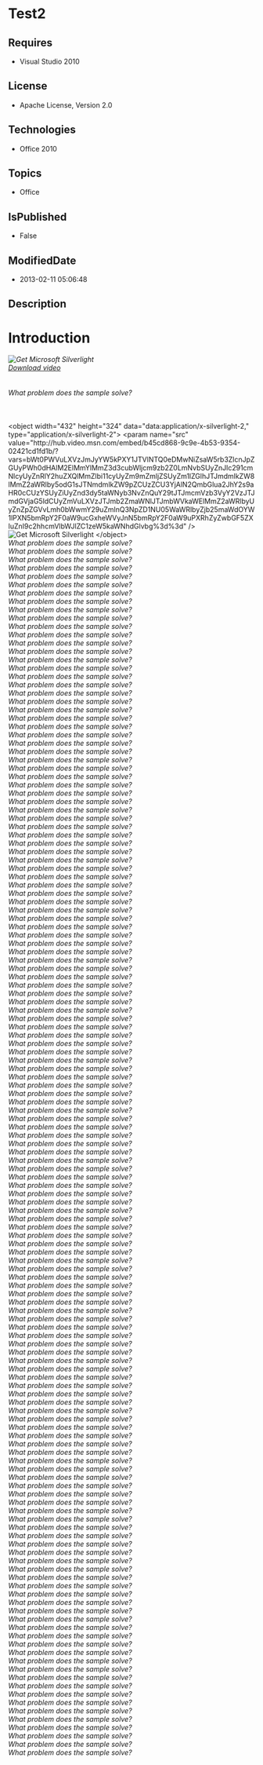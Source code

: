 # Test2
## Requires
* Visual Studio 2010
## License
* Apache License, Version 2.0
## Technologies
* Office 2010
## Topics
* Office
## IsPublished
* False
## ModifiedDate
* 2013-02-11 05:06:48
## Description

<h1>Introduction</h1>
<div><em><object width="350" height="300" data="data:application/x-silverlight-2," type="application/x-silverlight-2"> <param name="source" value="/Content/Common/videoplayer.xap" /> <param name="initParams" value="deferredLoad=false,duration=0,m=http://code.msdn.microsoft.com/site/view/file/75930/1/LC15_Dev_AddPresencetoaWPFApplication.wmv,autostart=false,autohide=true,showembed=true"
 /> <param name="background" value="#00FFFFFF" /> <param name="minRuntimeVersion" value="3.0.40624.0" /> <param name="enableHtmlAccess" value="true" /> <param name="src" value="/site/view/file/75930/1/LC15_Dev_AddPresencetoaWPFApplication.wmv" /> <param name="id"
 value="75930" /> <param name="name" value="LC15_Dev_AddPresencetoaWPFApplication.wmv" /><span><a href="http://go.microsoft.com/fwlink/?LinkID=149156" style="text-decoration:none"><img src="http://go.microsoft.com/fwlink/?LinkId=108181" alt="Get Microsoft Silverlight" style="border-style:none"></a></span>
 </object> &nbsp;<br>
<a id="x_/site/view/file/75930/1/LC15_Dev_AddPresencetoaWPFApplication.wmv" href="http://code.msdn.microsoft.com/site/view/file/75930/1/LC15_Dev_AddPresencetoaWPFApplication.wmv">Download video</a></em></div>
<div><em>&nbsp;</em></div>
<div><em>&nbsp;</em></div>
<div><em>What problem does the sample solve?</em></div>
<div>&nbsp;</div>
<div>&nbsp;</div>
<div>&nbsp;</div>
<div>&lt;object width=&quot;432&quot; height=&quot;324&quot; data=&quot;data:application/x-silverlight-2,&quot; type=&quot;application/x-silverlight-2&quot;&gt; &lt;param name=&quot;src&quot; value=&quot;http://hub.video.msn.com/embed/b45cd868-9c9e-4b53-9354-02421cd1fd1b/?vars=bWt0PWVuLXVzJmJyYW5kPXY1JTVlNTQ0eDMwNiZsaW5rb3ZlcnJpZGUyPWh0dHAlM2ElMmYlMmZ3d3cubWljcm9zb2Z0LmNvbSUyZnJlc291cmNlcyUyZnRlY2huZXQlMmZlbi11cyUyZm9mZmljZSUyZm1lZGlhJTJmdmlkZW8lMmZ2aWRlby5odG1sJTNmdmlkZW9pZCUzZCU3YjAlN2QmbGlua2JhY2s9aHR0cCUzYSUyZiUyZnd3dy5taWNyb3NvZnQuY29tJTJmcmVzb3VyY2VzJTJmdGVjaG5ldCUyZmVuLXVzJTJmb2ZmaWNlJTJmbWVkaWElMmZ2aWRlbyUyZnZpZGVvLmh0bWwmY29uZmlnQ3NpZD1NU05WaWRlbyZjb25maWdOYW1lPXN5bmRpY2F0aW9ucGxheWVyJnN5bmRpY2F0aW9uPXRhZyZwbGF5ZXIuZnI9c2hhcmVlbWJlZC1zeW5kaWNhdGlvbg%3d%3d&quot;
 /&gt;<span><a href="http://go.microsoft.com/fwlink/?LinkID=149156" style="text-decoration:none"><img src="http://go.microsoft.com/fwlink/?LinkId=108181" alt="Get Microsoft Silverlight" style="border-style:none"></a></span> &lt;/object&gt;
</div>
<div><em>What problem does the sample solve?</em></div>
<div><em>What problem does the sample solve?</em></div>
<div><em>What problem does the sample solve?</em></div>
<div><em>What problem does the sample solve?</em></div>
<div><em>What problem does the sample solve?</em></div>
<div><em>What problem does the sample solve?</em></div>
<div><em>What problem does the sample solve?</em></div>
<div><em>What problem does the sample solve?</em></div>
<div><em>What problem does the sample solve?</em></div>
<div><em>What problem does the sample solve?</em></div>
<div><em>What problem does the sample solve?</em></div>
<div><em>What problem does the sample solve?</em></div>
<div><em>What problem does the sample solve?</em></div>
<div><em>What problem does the sample solve?</em></div>
<div><em>What problem does the sample solve?</em></div>
<div><em>What problem does the sample solve?</em></div>
<div><em>What problem does the sample solve?</em></div>
<div><em>What problem does the sample solve?</em></div>
<div><em>What problem does the sample solve?</em></div>
<div><em>What problem does the sample solve?</em></div>
<div><em>What problem does the sample solve?</em></div>
<div><em>What problem does the sample solve?</em></div>
<div><em>What problem does the sample solve?</em></div>
<div><em>What problem does the sample solve?</em></div>
<div><em>What problem does the sample solve?</em></div>
<div><em>What problem does the sample solve?</em></div>
<div><em>What problem does the sample solve?</em></div>
<div><em>What problem does the sample solve?</em></div>
<div><em>What problem does the sample solve?</em></div>
<div><em>What problem does the sample solve?</em></div>
<div><em>What problem does the sample solve?</em></div>
<div><em>What problem does the sample solve?</em></div>
<div><em>What problem does the sample solve?</em></div>
<div><em>What problem does the sample solve?</em></div>
<div><em>What problem does the sample solve?</em></div>
<div><em>What problem does the sample solve?</em></div>
<div><em>What problem does the sample solve?</em></div>
<div><em>What problem does the sample solve?</em></div>
<div><em>What problem does the sample solve?</em></div>
<div><em>What problem does the sample solve?</em></div>
<div><em>What problem does the sample solve?</em></div>
<div><em>What problem does the sample solve?</em></div>
<div><em>What problem does the sample solve?</em></div>
<div><em>What problem does the sample solve?</em></div>
<div><em>What problem does the sample solve?</em></div>
<div><em>What problem does the sample solve?</em></div>
<div><em>What problem does the sample solve?</em></div>
<div><em>What problem does the sample solve?</em></div>
<div><em>What problem does the sample solve?</em></div>
<div><em>What problem does the sample solve?</em></div>
<div><em>What problem does the sample solve?</em></div>
<div><em>What problem does the sample solve?</em></div>
<div><em>What problem does the sample solve?</em></div>
<div><em>What problem does the sample solve?</em></div>
<div><em>What problem does the sample solve?</em></div>
<div><em>What problem does the sample solve?</em></div>
<div><em>What problem does the sample solve?</em></div>
<div><em>What problem does the sample solve?</em></div>
<div><em>What problem does the sample solve?</em></div>
<div><em>What problem does the sample solve?</em></div>
<div><em>What problem does the sample solve?</em></div>
<div><em>What problem does the sample solve?</em></div>
<div><em>What problem does the sample solve?</em></div>
<div><em>What problem does the sample solve?</em></div>
<div><em>What problem does the sample solve?</em></div>
<div><em>What problem does the sample solve?</em></div>
<div><em>What problem does the sample solve?</em></div>
<div><em>What problem does the sample solve?</em></div>
<div><em>What problem does the sample solve?</em></div>
<div><em>What problem does the sample solve?</em></div>
<div><em>What problem does the sample solve?</em></div>
<div><em>What problem does the sample solve?</em></div>
<div><em>What problem does the sample solve?</em></div>
<div><em>What problem does the sample solve?</em></div>
<div><em>What problem does the sample solve?</em></div>
<div><em>What problem does the sample solve?</em></div>
<div><em>What problem does the sample solve?</em></div>
<div><em>What problem does the sample solve?</em></div>
<div><em>What problem does the sample solve?</em></div>
<div><em>What problem does the sample solve?</em></div>
<div><em>What problem does the sample solve?</em></div>
<div><em>What problem does the sample solve?</em></div>
<div><em>What problem does the sample solve?</em></div>
<div><em>What problem does the sample solve?</em></div>
<div><em>What problem does the sample solve?</em></div>
<div><em>What problem does the sample solve?</em></div>
<div><em>What problem does the sample solve?</em></div>
<div><em>What problem does the sample solve?</em></div>
<div><em>What problem does the sample solve?</em></div>
<div><em>What problem does the sample solve?</em></div>
<div><em>What problem does the sample solve?</em></div>
<div><em>What problem does the sample solve?</em></div>
<div><em>What problem does the sample solve?</em></div>
<div><em>What problem does the sample solve?</em></div>
<div><em>What problem does the sample solve?</em></div>
<div><em>What problem does the sample solve?</em></div>
<div><em>What problem does the sample solve?</em></div>
<div><em>What problem does the sample solve?</em></div>
<div><em>What problem does the sample solve?</em></div>
<div><em>What problem does the sample solve?</em></div>
<div><em>What problem does the sample solve?</em></div>
<div><em>What problem does the sample solve?</em></div>
<div><em>What problem does the sample solve?</em></div>
<div><em>What problem does the sample solve?</em></div>
<div><em>What problem does the sample solve?</em></div>
<div><em>What problem does the sample solve?</em></div>
<div><em>What problem does the sample solve?</em></div>
<div><em>What problem does the sample solve?</em></div>
<div><em>What problem does the sample solve?</em></div>
<div><em>What problem does the sample solve?</em></div>
<div><em>What problem does the sample solve?</em></div>
<div><em>What problem does the sample solve?</em></div>
<div><em>What problem does the sample solve?</em></div>
<div><em>What problem does the sample solve?</em></div>
<div><em>What problem does the sample solve?</em></div>
<div><em>What problem does the sample solve?</em></div>
<div><em>What problem does the sample solve?</em></div>
<div><em>What problem does the sample solve?</em></div>
<div><em>What problem does the sample solve?</em></div>
<div><em>What problem does the sample solve?</em></div>
<div><em>What problem does the sample solve?</em></div>
<div><em>What problem does the sample solve?</em></div>
<div><em>What problem does the sample solve?</em></div>
<div><em>What problem does the sample solve?</em></div>
<div><em>What problem does the sample solve?</em></div>
<div><em>What problem does the sample solve?</em></div>
<div><em>What problem does the sample solve?</em></div>
<div><em>What problem does the sample solve?</em></div>
<div><em>What problem does the sample solve?</em></div>
<div><em>What problem does the sample solve?</em></div>
<div><em>What problem does the sample solve?</em></div>
<div><em>What problem does the sample solve?</em></div>
<div><em>What problem does the sample solve?</em></div>
<div><em>What problem does the sample solve?</em></div>
<div><em>What problem does the sample solve?</em></div>
<div><em>What problem does the sample solve?</em></div>
<div><em>What problem does the sample solve?</em></div>
<div><em>What problem does the sample solve?</em></div>
<div><em>What problem does the sample solve?</em></div>
<div><em>What problem does the sample solve?</em></div>
<div><em>What problem does the sample solve?</em></div>
<div><em>What problem does the sample solve?</em></div>
<div><em>What problem does the sample solve?</em></div>
<div><em>What problem does the sample solve?</em></div>
<div><em>What problem does the sample solve?</em></div>
<div><em>What problem does the sample solve?</em></div>

